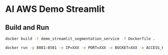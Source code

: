 # AI AWS Demo Streamlit

## Build and Run

```bash
docker build -t demo_streamlit_segmentation_service -f Dockerfile .
```

```bash
docker run -p 8081:8501 -e IP=XXX -e PORT=XXX -e BUCKET=XXX -e ACCESS_KEY=XXX -e SECRET_KEY=XXX demo_streamlit_segmentation_service
```